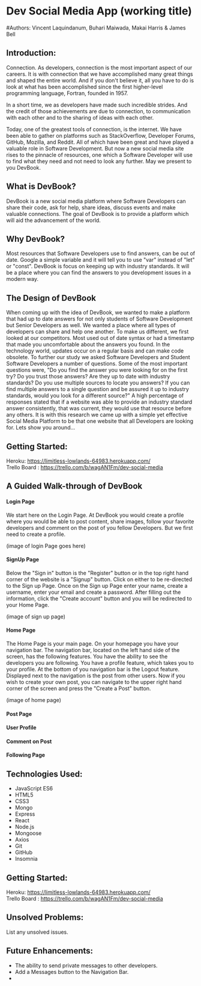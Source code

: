 # Dev Social Media App (working title)
#Authors: Vincent Laquindanum, Buhari Maiwada, Makai Harris & James Bell

## Introduction: 
Connection. As developers, connection is the most important aspect of our careers. It is with connection that we have accomplished many great things and shaped the entire world. And if you don't believe it, all you have to do is look at what has been accomplished since the first higher-level programming language, Fortran, founded in 1957.

In a short time, we as developers have made such incredible strides. And the credit of those achievements are due to connection, to communication with each other and to the sharing of ideas with each other.

Today, one of the greatest tools of connection, is the internet. We have been able to gather on platforms such as StackOverflow, Developer Forums, GitHub, Mozilla, and Reddit. All of which have been great and have played a valuable role in Software Development. But now a new social media site rises to the pinnacle of resources, one which a Software Developer will use to find what they need and not need to look any further. May we present to you DevBook.

## What is DevBook?
DevBook is a new social media platform where Software Developers can share their code, ask for help, share ideas, discuss events and make valuable connections. The goal of DevBook is to provide a platform which will aid the advancement of the world.

## Why DevBook?
Most resources that Software Developers use to find answers, can be out of date. Google a simple variable and it will tell you to use "var" instead of "let" or "const". DevBook is focus on keeping up with industry standards. It will be a place where you can find the answers to you development issues in a modern way.

## The Design of DevBook
When coming up with the idea of DevBook, we wanted to make a platform that had up to date answers for not only students of Software Development but Senior Developers as well. We wanted a place where all types of developers can share and help one another. 
To make us different, we first looked at our competitors. Most used out of date syntax or had a timestamp that made you uncomfortable about the answers you found. In the technology world, updates occur on a regular basis and can make code obsolete. 
To further our study we asked Software Developers and Student Software Developers a number of questions. Some of the most important questions were, "Do you find the answer you were looking for on the first try? Do you trust those answers? Are they up to date with industry standards? Do you use multiple sources to locate you answers? If you can find multiple answers to a single question and be assured it up to industry standards, would you look for a different source?" A high percentage of responses stated that if a website was able to provide an industry standard answer consistently, that was current, they would use that resource before any others. 
It is with this research we came up with a simple yet effective Social Media Platform to be that one website that all Developers are looking for. Lets show you around...

## Getting Started: 
Heroku: https://limitless-lowlands-64983.herokuapp.com/  <br>
Trello Board : https://trello.com/b/wagAN1Fm/dev-social-media

## A Guided Walk-through of DevBook
<h4>Login Page</h4>
We start here on the Login Page. At DevBook you would create a profile where you would be able to post content, share images, follow your favorite developers and comment on the post of you fellow Developers. But we first need to create a profile.

(image of login Page goes here)

<h4>SignUp Page</h4>
Below the "Sign in" button is the "Register" button or in the top right hand corner of the website is a "Signup" button. Click on either to be re-directed to the Sign up Page. Once on the Sign up Page enter your name, create a username, enter your email and create a password. After filling out the information, click the "Create account" button and you will be redirected to your Home Page.

(image of sign up page)

<h4>Home Page</h4>
The Home Page is your main page. On your homepage you have your navigation bar. The navigation bar, located on the left hand side of the screen, has the following features. You have the ability to see the developers you are following. You have a profile feature, which takes you to your profile. At the bottom of you navigation bar is the Logout feature. Displayed next to the navigation is the post from other users. Now if you wish to create your own post, you can navigate to the upper right hand corner of the screen and press the "Create a Post" button.

(image of home page)

<h4>Post Page </h4>

<h4>User Profile</h4>

<h4>Comment on Post</h4>

<h4>Following Page</h4>




## Technologies Used: 
- JavaScript ES6
- HTML5
- CSS3
- Mongo
- Express
- React
- Node.js
- Mongoose
- Axios
- Git
- GitHub
- Insomnia


## Getting Started: 
Heroku: https://limitless-lowlands-64983.herokuapp.com/  <br>
Trello Board : https://trello.com/b/wagAN1Fm/dev-social-media


## Unsolved Problems: 
List any unsolved issues.

## Future Enhancements: 
- The ability to send private messages to other developers.
- Add a Messages button to the Navigation Bar.
- 

